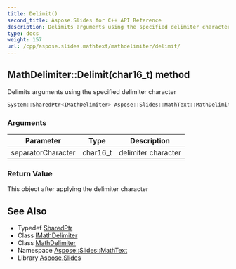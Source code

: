 ```yaml
---
title: Delimit()
second_title: Aspose.Slides for C++ API Reference
description: Delimits arguments using the specified delimiter character
type: docs
weight: 157
url: /cpp/aspose.slides.mathtext/mathdelimiter/delimit/
---
```

## MathDelimiter::Delimit(char16_t) method


Delimits arguments using the specified delimiter character

```cpp
System::SharedPtr<IMathDelimiter> Aspose::Slides::MathText::MathDelimiter::Delimit(char16_t separatorCharacter) override
```


### Arguments

| Parameter | Type | Description |
| --- | --- | --- |
| separatorCharacter | char16_t | delimiter character |

### Return Value

This object after applying the delimiter character

## See Also

* Typedef [SharedPtr](../../system/sharedptr/)
* Class [IMathDelimiter](../imathdelimiter/)
* Class [MathDelimiter](./)
* Namespace [Aspose::Slides::MathText](../)
* Library [Aspose.Slides](../../)